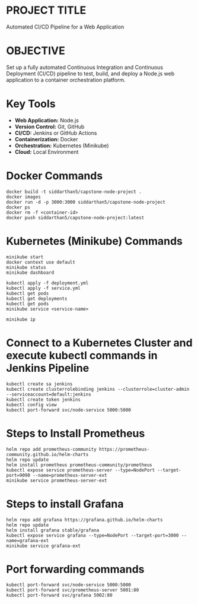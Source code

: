 # PROJECT TITLE
Automated CI/CD Pipeline for a Web Application

# OBJECTIVE
Set up a fully automated Continuous Integration and Continuous Deployment (CI/CD) pipeline to test, build, and deploy a Node.js web application to a container orchestration platform.

# Key Tools
* **Web Application:** Node.js
* **Version Control:** Git, GitHub
* **CI/CD:** Jenkins or GitHub Actions
* **Containerization:** Docker
* **Orchestration:** Kubernetes (Minikube)
* **Cloud:** Local Environment

# Docker Commands
```
docker build -t siddarthan5/capstone-node-project .
docker images
docker run -d -p 3000:3000 siddarthan5/capstone-node-project
docker ps
docker rm -f <container-id>
docker push siddarthan5/capstone-node-project:latest
```
# Kubernetes (Minikube) Commands
```
minikube start
docker context use default
minikube status
minikube dashboard

kubectl apply -f deployment.yml
kubectl apply -f service.yml
kubectl get pods
kubectl get deployments
kubectl get pods
minikube service <service-name>

minikube ip
```
# Connect to a Kubernetes Cluster and execute kubectl commands in Jenkins Pipeline
```
kubectl create sa jenkins
kubectl create clusterrolebinding jenkins --clusterrole=cluster-admin --serviceaccount=default:jenkins
kubectl create token jenkins
kubectl config view
kubectl port-forward svc/node-service 5000:5000
```

# Steps to Install Prometheus
```
helm repo add prometheus-community https://prometheus-community.github.io/helm-charts
helm repo update
helm install prometheus prometheus-community/prometheus
kubectl expose service prometheus-server --type=NodePort --target-port=9090 --name=prometheus-server-ext
minikube service prometheus-server-ext
```

# Steps to install Grafana
```
helm repo add grafana https://grafana.github.io/helm-charts
helm repo update
helm install grafana stable/grafana
kubectl expose service grafana --type=NodePort --target-port=3000 --name=grafana-ext
minikube service grafana-ext
```

# Port forwarding commands
```
kubectl port-forward svc/node-service 5000:5000
kubectl port-forward svc/prometheus-server 5001:80
kubectl port-forward svc/grafana 5002:80
```